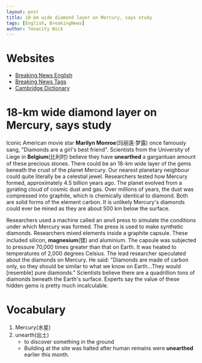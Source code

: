 ```yaml
---
layout: post
title: 18-km wide diamond layer on Mercury, says study
tags: [English, BreakingNews]
author: Tenacity Wick
---
```


# Websites

- [Breaking News English](https://breakingnewsenglish.com/)
- [Breaking News Tags](https://zhouqiang19980220.github.io/tags/#books)
- [Cambridge Dictionary](https://dictionary.cambridge.org/)

# 18-km wide diamond layer on Mercury, says study

Iconic American movie star **Marilyn Monroe**(玛丽莲·梦露) once famously sang, "Diamonds are a girl's best friend". Scientists from the University of Liege in **Belgium**(比利时) believe they have **unearthed** a gargantuan amount of these precious stones. There could be an 18-km wide layer of the gems beneath the crust of the planet Mercury. Our nearest planetary neighbour could quite literally be a celestial jewel. Researchers tested how Mercury formed, approximately 4.5 billion years ago. The planet evolved from a gyrating cloud of cosmic dust and gas. Over millions of years, the dust was compressed into graphite, which is chemically identical to diamond. Both are solid forms of the element carbon. It is unlikely Mercury's diamonds could ever be mined as they are about 500 km below the surface.

Researchers used a machine called an anvil press to simulate the conditions under which Mercury was formed. The press is used to make synthetic diamonds. Researchers mixed elements inside a graphite capsule. These included silicon, **magnesium**(镁) and aluminium. The capsule was subjected to pressure 70,000 times greater than that on Earth. It was heated to temperatures of 2,000 degrees Celsius. The lead researcher speculated about the diamonds on Mercury. He said: "Diamonds are made of carbon only, so they should be similar to what we know on Earth…They would [resemble] pure diamonds." Scientists believe there are a quadrillion tons of diamonds beneath the Earth's surface. Experts say the value of these hidden gems is pretty much incalculable.

# Vocabulary

1. Mercury(水星)
2. unearth(出土)
   - to discover something in the ground
   - Building at the site was halted after human remains were **unearthed** earlier this month.

   

